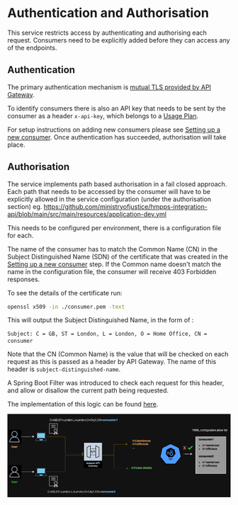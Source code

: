 # Authentication and Authorisation

This service restricts access by authenticating and authorising each request.
Consumers need to be explicitly added before they can access any of the endpoints.

## Authentication

The primary authentication mechanism is [mutual TLS provided by API Gateway](https://docs.aws.amazon.com/apigateway/latest/developerguide/rest-api-mutual-tls.html).

To identify consumers there is also an API key that needs to be sent by the consumer as a header `x-api-key`, which belongs to a [Usage Plan](https://docs.aws.amazon.com/apigateway/latest/developerguide/api-gateway-api-usage-plans.html).

For setup instructions on adding new consumers please see [Setting up a new consumer](./guides/setting-up-a-new-consumer.md).
Once authentication has succeeded, authorisation will take place.

## Authorisation

The service implements path based authorisation in a fail closed approach.
Each path that needs to be accessed by the consumer will have to be explicitly allowed in the service configuration (under the authorisation section) eg.
https://github.com/ministryofjustice/hmpps-integration-api/blob/main/src/main/resources/application-dev.yml

This needs to be configured per environment, there is a configuration file for each.

The name of the consumer has to match the Common Name (CN) in the Subject Distinguished Name (SDN) of the certificate that was created in the [Setting up a new consumer](./guides/setting-up-a-new-consumer.md) step.
If the Common name doesn't match the name in the configuration file, the consumer will receive 403 Forbidden responses.

To see the details of the certificate run:

```bash
openssl x509 -in ./consumer.pem -text
```

This will output the Subject Distinguished Name, in the form of :
```
Subject: C = GB, ST = London, L = London, O = Home Office, CN = consumer
```

Note that the CN (Common Name) is the value that will be checked on each request as this is passed as a header by API Gateway.
The name of this header is `subject-distinguished-name`.

A Spring Boot Filter was introduced to check each request for this header, and allow or disallow the current path being requested.

The implementation of this logic can be found [here](https://github.com/ministryofjustice/hmpps-integration-api/blob/main/src/main/kotlin/uk/gov/justice/digital/hmpps/hmppsintegrationapi/extensions/AuthorisationFilter.kt). 

![authorisation flow](./diagrams/integration_api_auth.drawio.png)
